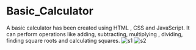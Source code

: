 # Basic_Calculator
A basic calculator has been created using HTML , CSS and JavaScript. It can perform operations like adding, subtracting, multiplying , dividing, finding square roots and calculating squares.
![s1](https://user-images.githubusercontent.com/43791442/75112782-1b707400-566d-11ea-9981-b4787917390a.png)
![s2](https://user-images.githubusercontent.com/43791442/75112790-288d6300-566d-11ea-93e9-26737e173f49.png)
